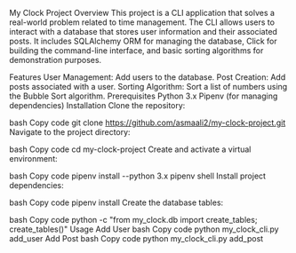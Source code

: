 
My Clock Project
Overview
This project is a CLI application that solves a real-world problem related to time management. The CLI allows users to interact with a database that stores user information and their associated posts. It includes SQLAlchemy ORM for managing the database, Click for building the command-line interface, and basic sorting algorithms for demonstration purposes.

Features
User Management: Add users to the database.
Post Creation: Add posts associated with a user.
Sorting Algorithm: Sort a list of numbers using the Bubble Sort algorithm.
Prerequisites
Python 3.x
Pipenv (for managing dependencies)
Installation
Clone the repository:

bash
Copy code
git clone https://github.com/asmaali2/my-clock-project.git
Navigate to the project directory:

bash
Copy code
cd my-clock-project
Create and activate a virtual environment:

bash
Copy code
pipenv install --python 3.x
pipenv shell
Install project dependencies:

bash
Copy code
pipenv install
Create the database tables:

bash
Copy code
python -c "from my_clock.db import create_tables; create_tables()"
Usage
Add User
bash
Copy code
python my_clock_cli.py add_user <username>
Add Post
bash
Copy code
python my_clock_cli.py add_post <username> <title> <content>
Sort Numbers
bash
Copy code
python my_clock_cli.py sort_numbers <number1> <number2> ...
Help
bash
Copy code
python my_clock_cli.py --help
Project Structure
plaintext
Copy code
my-clock-project/
│
├── my_clock/
│   ├── __init__.py
│   ├── models.py
│   ├── db.py
│   └── algorithms.py
│
├── tests/
│   ├── __init__.py
│   └── test_cli.py
│
├── Pipfile
├── Pipfile.lock
└── my_clock_cli.py

Contributing

Contributions are welcome! If you have ideas for improvements or find any issues, please open an issue or submit a pull request.

Acknowledgments
SQLAlchemy - SQL toolkit and Object-Relational Mapping (ORM) library.
Click - Command-line interface creation kit.
Pipenv - Python dependency management tool.

Authors
ASMA ALI








